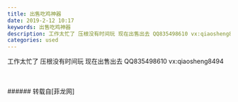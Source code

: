 ```yaml
---
title: 出售吃鸡神器
date: 2019-2-12 10:17
keywords: 出售吃鸡神器
description: 工作太忙了 压根没有时间玩 现在出售出去 QQ835498610 vx:qiaosheng8494
categories: used
---
```

<td class="t_f" id="postmessage_2973441">

工作太忙了 压根没有时间玩 现在出售出去 QQ835498610 vx:qiaosheng8494<br/>
<img alt="" border="0" class="zoom" data-cf-modified-d6dab8da639a8724b8a32d82-="" file="http://www.flw.ph/data/appbyme/upload/image/201902/12/JXvMdvk2lobF.jpg" id="aimg_GM111" lazyloadthumb="1" onclick="" onmouseover="" src="http://www.flw.ph/data/appbyme/upload/image/201902/12/JXvMdvk2lobF.jpg"/><br/>
<br/>
<img alt="" border="0" class="zoom" data-cf-modified-d6dab8da639a8724b8a32d82-="" file="http://www.flw.ph/data/appbyme/upload/image/201902/12/uMfiJKGMkEI8.jpg" id="aimg_b9t22" lazyloadthumb="1" onclick="" onmouseover="" src="http://www.flw.ph/data/appbyme/upload/image/201902/12/uMfiJKGMkEI8.jpg"/><br/>
<br/>
</td>
###### 转载自[菲龙网]